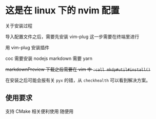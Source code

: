 # 这是在 linux 下的 nvim 配置

关于安装过程

导入配置文件之后，需要先安装 vim-plug 这一步需要在终端里进行

用 vim-plug 安装插件

coc 需要安装 nodejs
markdown 需要 yarn

~~markdownPreview 下载之后需要在 vim 中
`:call mkdp#util#install()`~~

在安装之后可能会报有关 `pyx` 的错，从 `checkhealth` 可以看到解决方案。


## 使用要求

支持 CMake 相关便利使用
随便用
